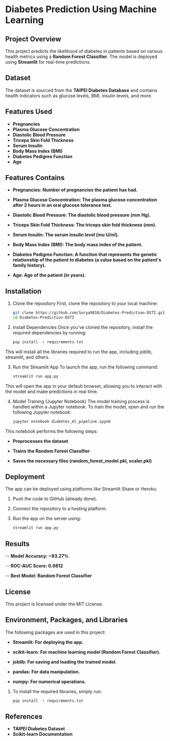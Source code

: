 # Diabetes Prediction Using Machine Learning

## Project Overview
This project predicts the likelihood of diabetes in patients based on various health metrics using a **Random Forest Classifier**. The model is deployed using **Streamlit** for real-time predictions.

## Dataset
The dataset is sourced from the **TAIPEI Diabetes Database** and contains health indicators such as glucose levels, BMI, insulin levels, and more.

## Features Used
- **Pregnancies**
- **Plasma Glucose Concentration**
- **Diastolic Blood Pressure**
- **Triceps Skin Fold Thickness**
- **Serum Insulin**
- **Body Mass Index (BMI)**
- **Diabetes Pedigree Function**
- **Age**
## Features Contains
- **Pregnancies: Number of pregnancies the patient has had.**

- **Plasma Glucose Concentration: The plasma glucose concentration after 2 hours in an oral glucose tolerance test.**

- **Diastolic Blood Pressure: The diastolic blood pressure (mm Hg).**

- **Triceps Skin Fold Thickness: The triceps skin fold thickness (mm).**

- **Serum Insulin: The serum insulin level (mu U/ml).**

- **Body Mass Index (BMI): The body mass index of the patient.**

- **Diabetes Pedigree Function: A function that represents the genetic relationship of the patient to diabetes (a value based on the patient's family history).**

- **Age: Age of the patient (in years).**


## Installation

1. Clone the repository
First, clone the repository to your local machine:
   ```bash
   git clone https://github.com/Surya9810/Diabetes-Prediction-DSTI.git
   cd Diabetes-Prediction-DSTI

2. Install Dependencies
Once you've cloned the repository, install the required dependencies by running:
   ```bash
   pip install -r requirements.txt
This will install all the libraries required to run the app, including joblib, streamlit, and others.

3. Run the Streamlit App
To launch the app, run the following command:
   ```bash
   streamlit run app.py
This will open the app in your default browser, allowing you to interact with the model and make predictions in real time.

4. Model Training (Jupyter Notebook)
The model training process is handled within a Jupyter notebook. To train the model, open and run the following Jupyter notebook:
   ```bash
   jupyter notebook diabetes_ml_pipeline.ipynb
This notebook performs the following steps:

- **Preprocesses the dataset**

- **Trains the Random Forest Classifier**

- **Saves the necessary files (random_forest_model.pkl, scaler.pkl)**


## Deployment

The app can be deployed using platforms like Streamlit Share or Heroku.

1. Push the code to GitHub (already done).

2. Connect the repository to a hosting platform.

3. Run the app on the server using:
   ```bash
   streamlit run app.py

## Results

-- **Model Accuracy: ~93.27%**

-- **ROC-AUC Score: 0.9812**

-- **Best Model: Random Forest Classifier**

## License

This project is licensed under the MIT License.

## Environment, Packages, and Libraries

The following packages are used in this project:

- **Streamlit: For deploying the app.**

- **scikit-learn: For machine learning model (Random Forest Classifier).**

- **joblib: For saving and loading the trained model.**

- **pandas: For data manipulation.**

- **numpy: For numerical operations.**

1. To install the required libraries, simply run:
   ```bash
   pip install -r requirements.txt

## References

- **TAIPEI Diabetes Dataset**
- **Scikit-learn Documentation**
